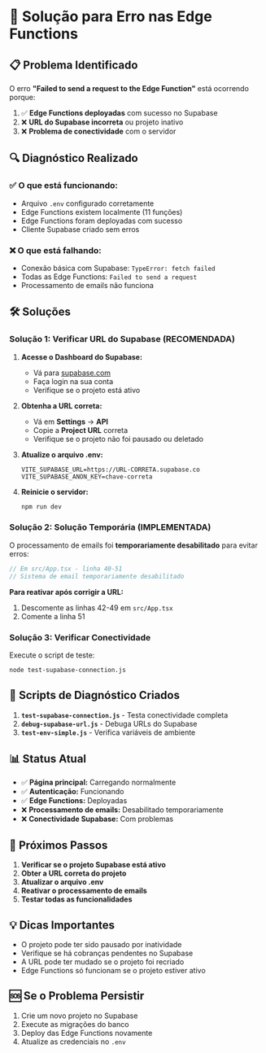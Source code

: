# 🚨 Solução para Erro nas Edge Functions

## 📋 Problema Identificado

O erro **"Failed to send a request to the Edge Function"** está ocorrendo porque:

1. ✅ **Edge Functions deployadas** com sucesso no Supabase
2. ❌ **URL do Supabase incorreta** ou projeto inativo
3. ❌ **Problema de conectividade** com o servidor

## 🔍 Diagnóstico Realizado

### ✅ O que está funcionando:
- Arquivo `.env` configurado corretamente
- Edge Functions existem localmente (11 funções)
- Edge Functions foram deployadas com sucesso
- Cliente Supabase criado sem erros

### ❌ O que está falhando:
- Conexão básica com Supabase: `TypeError: fetch failed`
- Todas as Edge Functions: `Failed to send a request`
- Processamento de emails não funciona

## 🛠️ Soluções

### **Solução 1: Verificar URL do Supabase (RECOMENDADA)**

1. **Acesse o Dashboard do Supabase:**
   - Vá para [supabase.com](https://supabase.com)
   - Faça login na sua conta
   - Verifique se o projeto está ativo

2. **Obtenha a URL correta:**
   - Vá em **Settings** → **API**
   - Copie a **Project URL** correta
   - Verifique se o projeto não foi pausado ou deletado

3. **Atualize o arquivo .env:**
   ```env
   VITE_SUPABASE_URL=https://URL-CORRETA.supabase.co
   VITE_SUPABASE_ANON_KEY=chave-correta
   ```

4. **Reinicie o servidor:**
   ```bash
   npm run dev
   ```

### **Solução 2: Solução Temporária (IMPLEMENTADA)**

O processamento de emails foi **temporariamente desabilitado** para evitar erros:

```typescript
// Em src/App.tsx - linha 40-51
// Sistema de email temporariamente desabilitado
```

**Para reativar após corrigir a URL:**
1. Descomente as linhas 42-49 em `src/App.tsx`
2. Comente a linha 51

### **Solução 3: Verificar Conectividade**

Execute o script de teste:
```bash
node test-supabase-connection.js
```

## 🔧 Scripts de Diagnóstico Criados

1. **`test-supabase-connection.js`** - Testa conectividade completa
2. **`debug-supabase-url.js`** - Debuga URLs do Supabase
3. **`test-env-simple.js`** - Verifica variáveis de ambiente

## 📊 Status Atual

- ✅ **Página principal:** Carregando normalmente
- ✅ **Autenticação:** Funcionando
- ✅ **Edge Functions:** Deployadas
- ❌ **Processamento de emails:** Desabilitado temporariamente
- ❌ **Conectividade Supabase:** Com problemas

## 🚀 Próximos Passos

1. **Verificar se o projeto Supabase está ativo**
2. **Obter a URL correta do projeto**
3. **Atualizar o arquivo .env**
4. **Reativar o processamento de emails**
5. **Testar todas as funcionalidades**

## 💡 Dicas Importantes

- O projeto pode ter sido pausado por inatividade
- Verifique se há cobranças pendentes no Supabase
- A URL pode ter mudado se o projeto foi recriado
- Edge Functions só funcionam se o projeto estiver ativo

## 🆘 Se o Problema Persistir

1. Crie um novo projeto no Supabase
2. Execute as migrações do banco
3. Deploy das Edge Functions novamente
4. Atualize as credenciais no `.env`
